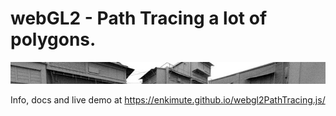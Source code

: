 # webGL2 - Path Tracing a lot of polygons.

<IMG SRC="webgl2_pathtrace.jpg">

Info, docs and live demo at <https://enkimute.github.io/webgl2PathTracing.js/>
